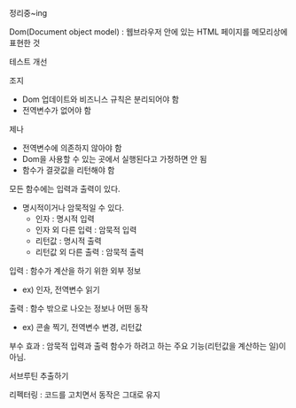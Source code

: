 정리중~ing

Dom(Document object model) : 웹브라우저 안에 있는 HTML 페이지를 메모리상에 표현한 것

테스트 개선

조지

- Dom 업데이트와 비즈니스 규칙은 분리되어야 함
- 전역변수가 없어야 함

제나

- 전역변수에 의존하지 않아야 함
- Dom을 사용할 수 있는 곳에서 실행된다고 가정하면 안 됨
- 함수가 결괏값을 리턴해야 함

모든 함수에는 입력과 출력이 있다. 

- 명시적이거나 암묵적일 수 있다.
    - 인자 : 명시적 입력
    - 인자 외 다른 입력 : 암묵적 입력
    - 리턴값 : 명시적 출력
    - 리턴값 외 다른 출력 : 암묵적 출력

입력 : 함수가 계산을 하기 위한 외부 정보

- ex) 인자, 전역변수 읽기

출력 : 함수 밖으로 나오는 정보나 어떤 동작

- ex) 콘솔 찍기, 전역변수 변경, 리턴값

부수 효과 : 암묵적 입력과 출력
함수가 하려고 하는 주요 기능(리턴값을 계산하는 일)이 아님.

서브루틴 추출하기

리펙터링 : 코드를 고치면서 동작은 그대로 유지
